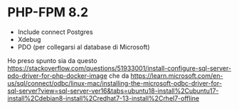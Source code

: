 # PHP-FPM 8.2

- Include connect Postgres
- Xdebug
- PDO (per collegarsi al database di Microsoft)

Ho preso spunto sia da questo https://stackoverflow.com/questions/51933001/install-configure-sql-server-pdo-driver-for-php-docker-image che da https://learn.microsoft.com/en-us/sql/connect/odbc/linux-mac/installing-the-microsoft-odbc-driver-for-sql-server?view=sql-server-ver16&tabs=ubuntu18-install%2Cubuntu17-install%2Cdebian8-install%2Credhat7-13-install%2Crhel7-offline

